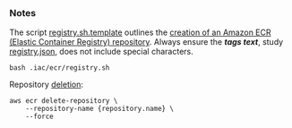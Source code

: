 <br>

### Notes

The script [registry.sh.template](registry.sh.template) outlines the [creation of an Amazon ECR (Elastic Container Registry) repository](https://awscli.amazonaws.com/v2/documentation/api/latest/reference/ecr/create-repository.html).  Always ensure the _**tags text**_, study [registry.json](registry.json), does not include special characters.

```shell
bash .iac/ecr/registry.sh
```

Repository [deletion](https://awscli.amazonaws.com/v2/documentation/api/latest/reference/ecr/delete-repository.html):

```shell
aws ecr delete-repository \
    --repository-name {repository.name} \
    --force
```

<br>
<br>

<br>
<br>

<br>
<br>

<br>
<br>

